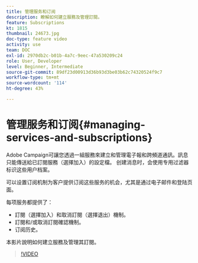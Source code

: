 ```yaml
---
title: 管理服务和订阅
description: 瞭解如何建立服務及管理訂閱。
feature: Subscriptions
kt: 1815
thumbnail: 24673.jpg
doc-type: feature video
activity: use
team: DOC
exl-id: 2970db2c-b01b-4a7c-9eec-47a530209c24
role: User, Developer
level: Beginner, Intermediate
source-git-commit: 89df23d00913d36b93d3be03b62c74320524f9c7
workflow-type: tm+mt
source-wordcount: '114'
ht-degree: 43%

---
```


# 管理服务和订阅{#managing-services-and-subscriptions}

Adobe Campaign可讓您透過一組服務來建立和管理電子報和跨頻道通訊。訊息只能傳送給已訂閱服務（選擇加入）的設定檔。 创建消息时，会使用专用过滤器标识这些用户档案。

可以设置订阅机制为客户提供订阅这些服务的机会，尤其是通过电子邮件和登陆页面。

每项服务都提供了：

* 訂閱（選擇加入）和取消訂閱（選擇退出）機制。
* 訂閱和/或取消訂閱確認機制。
* 订阅历史。

本影片說明如何建立服務及管理其訂閱。

>[!VIDEO](https://video.tv.adobe.com/v/24673?quality=12&learn=on)
